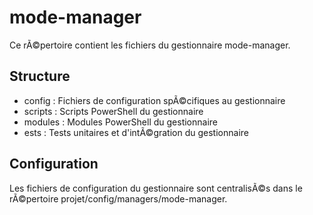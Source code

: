 # mode-manager

Ce rÃ©pertoire contient les fichiers du gestionnaire mode-manager.

## Structure

- config : Fichiers de configuration spÃ©cifiques au gestionnaire
- scripts : Scripts PowerShell du gestionnaire
- modules : Modules PowerShell du gestionnaire
- 	ests : Tests unitaires et d'intÃ©gration du gestionnaire

## Configuration

Les fichiers de configuration du gestionnaire sont centralisÃ©s dans le rÃ©pertoire projet/config/managers/mode-manager.
